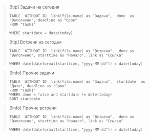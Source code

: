 

> [!tip] Задачи на сегодня
> ```dataview
> TABLE  WITHOUT ID  link(file.name) as "Задача",  done  as "Выполнено", deadline as "Срок"
> FROM "Tasks"
> 
> WHERE startdate = date(today)
> ```


> [!tip] Встречи на сегодня
> ```dataview
> TABLE  WITHOUT ID  link(file.name) as "Встреча",  done as "Выполнено", starttime as "Начало", link as "Ссылка"
> 
> WHERE date(dateformat(starttime, "yyyy-MM-dd")) = date(today)
> ```


> [!info] Прочие задачи
> ```dataview
> TABLE  WITHOUT ID  link(file.name) as "Задача",  startdate  as "Дата", deadline as "Срок"
> FROM "Tasks"
> WHERE done = false and startdate != date(today)
> SORT startdate
> ```


> [!info] Прочие встречи
> ```dataview
> TABLE  WITHOUT ID  link(file.name) as "Встреча",  done as "Выполнено", starttime as "Начало", link as "Ссылка"
> 
> WHERE date(dateformat(starttime, "yyyy-MM-dd")) > date(today)
> ```




